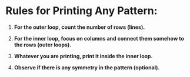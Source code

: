 # Rules for Printing Any Pattern:

1. **For the outer loop, count the number of rows (lines).**
   
2. **For the inner loop, focus on columns and connect them somehow to the rows (outer loops).**
   
3. **Whatever you are printing, print it inside the inner loop.**
   
4. **Observe if there is any symmetry in the pattern (optional).**


